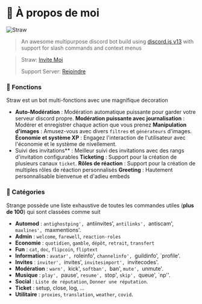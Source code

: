 # 🎏 À propos de moi

![Straw](https://i.imgur.com/GhlPuSZ.jpg)

> An awesome multipurpose discord bot build using [discord.js v13](https://discord.js.org) with support for slash commands and context menus

> Straw: [Invite Moi](https://discord.com/oauth2/authorize?client\_id=752922609733337190\&permissions=397602323830\&scope=bot%20applications.commands)
>
> Support Server: [Rejoindre](https://discord.gg/sociale)

### 🍙 Fonctions

Straw est un bot multi-fonctions avec une magnifique decoration

* **Auto-Modération** : Modération automatique puissante pour garder votre serveur discord propre.
**Modération puissante avec journalisation** : Modérer et enregistrer chaque action que vous prenez
**Manipulation d'images** : Amusez-vous avec divers `filtres` et `générateurs` d'images.
**Économie et système XP** : Engagez l'interaction de l'utilisateur avec l'économie et le système de nivellement.
* Suivi des invitations** : Meilleur suivi des invitations avec des rangs d'invitation configurables
**Ticketing** : Support pour la création de plusieurs canaux `ticket`.
**Rôles de réaction** : Support pour la création de multiples rôles de réaction personnalisés
**Greeting** : Hautement personnalisable bienvenue et d'adieu embeds

### 🍣 Catégories

Strange possède une liste exhaustive de toutes les commandes utiles (**plus de 100**) qui sont classées comme suit

* **Automod** : `antighostping', `antiinvites', `antilinks', `antiscam', `maxlines', `maxmentions'.
* **Admin** : `welcome`, `farewell`, `reaction-roles`
* **Economie** : `quotidien`, `gamble`, `dépôt`, `retrait`, `transfert`
* **Fun** : `cat`, `doc`, `flipcoin`, `fliptext`
* **Information** : `avatar', `roleinfo', `channelinfo', `guildinfo', `profile'.
* **Invites** : `inviter', `invites', `invitesimport', `invitecodes'.
* **Modération** : `warn', `kick', `softban', `ban', `mute', `unmute'.
* **Musique** : `play', `pause', `resume', `stop', `skip', `queue', `np''.
* **Social** : `Liste de réputation`, `Donner une réputation`.
* **Ticket** : setup, close, log, ...
* **Utilitaire** : `proxies`, `translation`, `weather`, `covid`.
